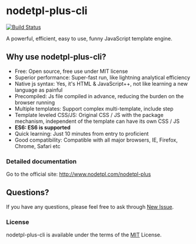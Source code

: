 nodetpl-plus-cli
===

[![Build Status](https://secure.travis-ci.org/liepinteam/nodetpl-plus-cli.png?branch=master)](https://travis-ci.org/liepinteam/nodetpl-plus-cli)

A powerful, efficient, easy to use, funny JavaScript template engine.

## Why use nodetpl-plus-cli?

  * Free: Open source, free use under MIT license
  * Superior performance: Super-fast run, like lightning analytical efficiency
  * Native js syntax: Yes, it's HTML & JavaScript++, not like learning a new language as painful
  * Precompiled: Js file compiled in advance, reducing the burden on the browser running
  * Multiple templates: Support complex multi-template, include step
  * Template leveled CSS/JS: Original CSS / JS with the package mechanism, independent of the template can have its own CSS / JS
  * **ES6: ES6 is supported**
  * Quick learning: Just 10 minutes from entry to proficient
  * Good compatibility: Compatible with all major browsers, IE, Firefox, Chrome, Safari etc

### Detailed documentation

  Go to the official site: <http://www.nodetpl.com/nodetpl-plus>

## Questions?

If you have any questions, please feel free to ask through [New Issue](https://github.com/liepinteam/nodetpl-plus-cli/issues/new).

### License

  nodetpl-plus-cli is available under the terms of the [MIT](LICENSE) License.

